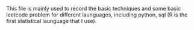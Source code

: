 This file is mainly used to record the basic techniques and some basic leetcode problem for different launguages, including python, sql (R is the first statistical launguage that I use). 
